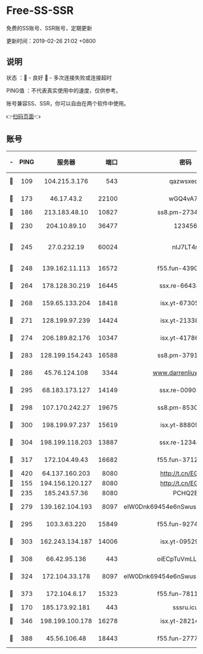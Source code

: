 # Free-SS-SSR

免费的SS账号、SSR账号，定期更新

更新时间：2019-02-26 21:02 +0800

## 说明

状态     ：🙂 - 良好 🙁 - 多次连接失败或连接超时

PING值   ：不代表真实使用中的速度，仅供参考。

账号兼容SS、SSR，你可以自由在两个软件中使用。

👉[扫码页面](https://liesauer.github.io/free-ss-ssr.github.io/)👈

## 账号

|-|PING|服务器|端口|密码|加密方式|区域|
|:----:|:----:|:-----:|-----:|:----:|:----:|:----:|
|🙂|109|104.215.3.176|543|qazwsxedc|aes-256-gcm|JP|
|🙂|173|46.17.43.2|22100|wGQ4vA7D|aes-256-gcm|RU|
|🙂|186|213.183.48.10|10827|ss8.pm-27345710|rc4-md5|RU|
|🙂|230|204.10.89.10|36477|123456|aes-256-cfb|US|
|🙂|245|27.0.232.19|60024|nIJ7LT4n|xchacha20-ietf-poly1305|HK|
|🙂|248|139.162.11.113|16572|f55.fun-43900311|aes-256-cfb|SG|
|🙂|264|178.128.30.219|16445|ssx.re-66438598|aes-256-cfb|SG|
|🙂|268|159.65.133.204|18418|isx.yt-67305082|aes-256-cfb|SG|
|🙂|271|128.199.97.239|14424|isx.yt-21338454|aes-256-cfb|SG|
|🙂|274|206.189.82.176|10347|isx.yt-41786271|aes-256-cfb|SG|
|🙂|283|128.199.154.243|16588|ss8.pm-37919199|aes-256-cfb|SG|
|🙂|286|45.76.124.108|3344|www.darrenliuwei.com|aes-256-cfb|AU|
|🙂|295|68.183.173.127|14149|ssx.re-00905761|aes-256-cfb|US|
|🙂|298|107.170.242.27|19675|ss8.pm-85305168|aes-256-cfb|US|
|🙂|300|198.199.97.237|15619|isx.yt-88809686|aes-256-cfb|US|
|🙂|304|198.199.118.203|13887|ssx.re-12348828|aes-256-cfb|US|
|🙂|317|172.104.49.43|16682|f55.fun-37126498|aes-256-cfb|SG|
|🙂|420|64.137.160.203|8080|http://t.cn/EGJIyrl|rc4-md5|CA|
|🙂|155|194.156.120.127|8080|http://t.cn/EGJIyrl|rc4-md5|RU|
|🙂|235|185.243.57.36|8080|PCHQ2E|rc4-md5|US|
|🙂|279|139.162.104.193|8097|eIW0Dnk69454e6nSwuspv9DmS201tQ0D|aes-256-cfb|JP|
|🙂|295|103.3.63.220|15849|f55.fun-92746572|aes-256-cfb|SG|
|🙂|303|162.243.134.187|14006|isx.yt-09529412|aes-256-cfb|US|
|🙂|308|66.42.95.136|443|oiECpTuVmLLxk4Ts|aes-256-cfb|US|
|🙂|324|172.104.33.178|8097|eIW0Dnk69454e6nSwuspv9DmS201tQ0D|aes-256-cfb|SG|
|🙂|373|172.104.6.17|15323|f55.fun-78116806|aes-256-cfb|US|
|🙁|170|185.173.92.181|443|sssru.icu|rc4-md5|RU|
|🙁|346|198.199.100.178|16278|isx.yt-28214890|aes-256-cfb|US|
|🙁|388|45.56.106.48|18443|f55.fun-27772788|aes-256-cfb|US|

